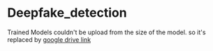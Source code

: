 # Deepfake_detection

Trained Models couldn't be upload from the size of the model. so it's replaced by [google drive link](https://drive.google.com/drive/folders/19FNcWPq-6iabzucsRDJPhkD1VJnD9A8S?usp=sharing)
